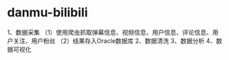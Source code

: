 # danmu-bilibili





1、数据采集
（1）使用爬虫抓取弹幕信息、视频信息、用户信息、评论信息、用户关注、用户粉丝
（2）结果存入Oracle数据库
2、数据清洗
3、数据分析
4、数据可视化